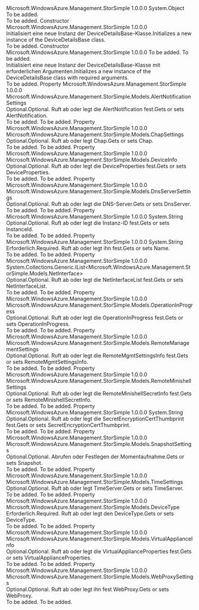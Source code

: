 <Type Name="DeviceDetailsBase" FullName="Microsoft.WindowsAzure.Management.StorSimple.Models.DeviceDetailsBase">
  <TypeSignature Language="C#" Value="public class DeviceDetailsBase" />
  <TypeSignature Language="ILAsm" Value=".class public auto ansi beforefieldinit DeviceDetailsBase extends System.Object" />
  <TypeSignature Language="DocId" Value="T:Microsoft.WindowsAzure.Management.StorSimple.Models.DeviceDetailsBase" />
  <TypeSignature Language="VB.NET" Value="Public Class DeviceDetailsBase" />
  <TypeSignature Language="F#" Value="type DeviceDetailsBase = class" />
  <AssemblyInfo>
    <AssemblyName>Microsoft.WindowsAzure.Management.StorSimple</AssemblyName>
    <AssemblyVersion>1.0.0.0</AssemblyVersion>
  </AssemblyInfo>
  <Base>
    <BaseTypeName>System.Object</BaseTypeName>
  </Base>
  <Interfaces />
  <Docs>
    <summary>To be added.</summary>
    <remarks>To be added.</remarks>
  </Docs>
  <Members>
    <Member MemberName=".ctor">
      <MemberSignature Language="C#" Value="public DeviceDetailsBase ();" />
      <MemberSignature Language="ILAsm" Value=".method public hidebysig specialname rtspecialname instance void .ctor() cil managed" />
      <MemberSignature Language="DocId" Value="M:Microsoft.WindowsAzure.Management.StorSimple.Models.DeviceDetailsBase.#ctor" />
      <MemberSignature Language="VB.NET" Value="Public Sub New ()" />
      <MemberType>Constructor</MemberType>
      <AssemblyInfo>
        <AssemblyName>Microsoft.WindowsAzure.Management.StorSimple</AssemblyName>
        <AssemblyVersion>1.0.0.0</AssemblyVersion>
      </AssemblyInfo>
      <Parameters />
      <Docs>
        <summary>
            <span data-ttu-id="48ec6-101">Initialisiert eine neue Instanz der DeviceDetailsBase-Klasse.</span><span class="sxs-lookup"><span data-stu-id="48ec6-101">Initializes a new instance of the DeviceDetailsBase class.</span></span>
            </summary>
        <remarks>To be added.</remarks>
      </Docs>
    </Member>
    <Member MemberName=".ctor">
      <MemberSignature Language="C#" Value="public DeviceDetailsBase (string name, Microsoft.WindowsAzure.Management.StorSimple.Models.DeviceType type);" />
      <MemberSignature Language="ILAsm" Value=".method public hidebysig specialname rtspecialname instance void .ctor(string name, valuetype Microsoft.WindowsAzure.Management.StorSimple.Models.DeviceType type) cil managed" />
      <MemberSignature Language="DocId" Value="M:Microsoft.WindowsAzure.Management.StorSimple.Models.DeviceDetailsBase.#ctor(System.String,Microsoft.WindowsAzure.Management.StorSimple.Models.DeviceType)" />
      <MemberSignature Language="VB.NET" Value="Public Sub New (name As String, type As DeviceType)" />
      <MemberSignature Language="F#" Value="new Microsoft.WindowsAzure.Management.StorSimple.Models.DeviceDetailsBase : string * Microsoft.WindowsAzure.Management.StorSimple.Models.DeviceType -&gt; Microsoft.WindowsAzure.Management.StorSimple.Models.DeviceDetailsBase" Usage="new Microsoft.WindowsAzure.Management.StorSimple.Models.DeviceDetailsBase (name, type)" />
      <MemberType>Constructor</MemberType>
      <AssemblyInfo>
        <AssemblyName>Microsoft.WindowsAzure.Management.StorSimple</AssemblyName>
        <AssemblyVersion>1.0.0.0</AssemblyVersion>
      </AssemblyInfo>
      <Parameters>
        <Parameter Name="name" Type="System.String" />
        <Parameter Name="type" Type="Microsoft.WindowsAzure.Management.StorSimple.Models.DeviceType" />
      </Parameters>
      <Docs>
        <param name="name">To be added.</param>
        <param name="type">To be added.</param>
        <summary>
            <span data-ttu-id="48ec6-102">Initialisiert eine neue Instanz der DeviceDetailsBase-Klasse mit erforderlichen Argumenten.</span><span class="sxs-lookup"><span data-stu-id="48ec6-102">Initializes a new instance of the DeviceDetailsBase class with required arguments.</span></span>
            </summary>
        <remarks>To be added.</remarks>
      </Docs>
    </Member>
    <Member MemberName="AlertNotification">
      <MemberSignature Language="C#" Value="public Microsoft.WindowsAzure.Management.StorSimple.Models.AlertNotificationSettings AlertNotification { get; set; }" />
      <MemberSignature Language="ILAsm" Value=".property instance class Microsoft.WindowsAzure.Management.StorSimple.Models.AlertNotificationSettings AlertNotification" />
      <MemberSignature Language="DocId" Value="P:Microsoft.WindowsAzure.Management.StorSimple.Models.DeviceDetailsBase.AlertNotification" />
      <MemberSignature Language="VB.NET" Value="Public Property AlertNotification As AlertNotificationSettings" />
      <MemberSignature Language="F#" Value="member this.AlertNotification : Microsoft.WindowsAzure.Management.StorSimple.Models.AlertNotificationSettings with get, set" Usage="Microsoft.WindowsAzure.Management.StorSimple.Models.DeviceDetailsBase.AlertNotification" />
      <MemberType>Property</MemberType>
      <AssemblyInfo>
        <AssemblyName>Microsoft.WindowsAzure.Management.StorSimple</AssemblyName>
        <AssemblyVersion>1.0.0.0</AssemblyVersion>
      </AssemblyInfo>
      <ReturnValue>
        <ReturnType>Microsoft.WindowsAzure.Management.StorSimple.Models.AlertNotificationSettings</ReturnType>
      </ReturnValue>
      <Docs>
        <summary>
            <span data-ttu-id="48ec6-103">Optional.</span><span class="sxs-lookup"><span data-stu-id="48ec6-103">Optional.</span></span> <span data-ttu-id="48ec6-104">Ruft ab oder legt die AlertNotification fest.</span><span class="sxs-lookup"><span data-stu-id="48ec6-104">Gets or sets AlertNotification.</span></span>
            </summary>
        <value>To be added.</value>
        <remarks>To be added.</remarks>
      </Docs>
    </Member>
    <Member MemberName="Chap">
      <MemberSignature Language="C#" Value="public Microsoft.WindowsAzure.Management.StorSimple.Models.ChapSettings Chap { get; set; }" />
      <MemberSignature Language="ILAsm" Value=".property instance class Microsoft.WindowsAzure.Management.StorSimple.Models.ChapSettings Chap" />
      <MemberSignature Language="DocId" Value="P:Microsoft.WindowsAzure.Management.StorSimple.Models.DeviceDetailsBase.Chap" />
      <MemberSignature Language="VB.NET" Value="Public Property Chap As ChapSettings" />
      <MemberSignature Language="F#" Value="member this.Chap : Microsoft.WindowsAzure.Management.StorSimple.Models.ChapSettings with get, set" Usage="Microsoft.WindowsAzure.Management.StorSimple.Models.DeviceDetailsBase.Chap" />
      <MemberType>Property</MemberType>
      <AssemblyInfo>
        <AssemblyName>Microsoft.WindowsAzure.Management.StorSimple</AssemblyName>
        <AssemblyVersion>1.0.0.0</AssemblyVersion>
      </AssemblyInfo>
      <ReturnValue>
        <ReturnType>Microsoft.WindowsAzure.Management.StorSimple.Models.ChapSettings</ReturnType>
      </ReturnValue>
      <Docs>
        <summary>
            <span data-ttu-id="48ec6-105">Optional.</span><span class="sxs-lookup"><span data-stu-id="48ec6-105">Optional.</span></span> <span data-ttu-id="48ec6-106">Ruft ab oder legt Chap.</span><span class="sxs-lookup"><span data-stu-id="48ec6-106">Gets or sets Chap.</span></span>
            </summary>
        <value>To be added.</value>
        <remarks>To be added.</remarks>
      </Docs>
    </Member>
    <Member MemberName="DeviceProperties">
      <MemberSignature Language="C#" Value="public Microsoft.WindowsAzure.Management.StorSimple.Models.DeviceInfo DeviceProperties { get; set; }" />
      <MemberSignature Language="ILAsm" Value=".property instance class Microsoft.WindowsAzure.Management.StorSimple.Models.DeviceInfo DeviceProperties" />
      <MemberSignature Language="DocId" Value="P:Microsoft.WindowsAzure.Management.StorSimple.Models.DeviceDetailsBase.DeviceProperties" />
      <MemberSignature Language="VB.NET" Value="Public Property DeviceProperties As DeviceInfo" />
      <MemberSignature Language="F#" Value="member this.DeviceProperties : Microsoft.WindowsAzure.Management.StorSimple.Models.DeviceInfo with get, set" Usage="Microsoft.WindowsAzure.Management.StorSimple.Models.DeviceDetailsBase.DeviceProperties" />
      <MemberType>Property</MemberType>
      <AssemblyInfo>
        <AssemblyName>Microsoft.WindowsAzure.Management.StorSimple</AssemblyName>
        <AssemblyVersion>1.0.0.0</AssemblyVersion>
      </AssemblyInfo>
      <ReturnValue>
        <ReturnType>Microsoft.WindowsAzure.Management.StorSimple.Models.DeviceInfo</ReturnType>
      </ReturnValue>
      <Docs>
        <summary>
            <span data-ttu-id="48ec6-107">Optional.</span><span class="sxs-lookup"><span data-stu-id="48ec6-107">Optional.</span></span> <span data-ttu-id="48ec6-108">Ruft ab oder legt die DeviceProperties fest.</span><span class="sxs-lookup"><span data-stu-id="48ec6-108">Gets or sets DeviceProperties.</span></span>
            </summary>
        <value>To be added.</value>
        <remarks>To be added.</remarks>
      </Docs>
    </Member>
    <Member MemberName="DnsServer">
      <MemberSignature Language="C#" Value="public Microsoft.WindowsAzure.Management.StorSimple.Models.DnsServerSettings DnsServer { get; set; }" />
      <MemberSignature Language="ILAsm" Value=".property instance class Microsoft.WindowsAzure.Management.StorSimple.Models.DnsServerSettings DnsServer" />
      <MemberSignature Language="DocId" Value="P:Microsoft.WindowsAzure.Management.StorSimple.Models.DeviceDetailsBase.DnsServer" />
      <MemberSignature Language="VB.NET" Value="Public Property DnsServer As DnsServerSettings" />
      <MemberSignature Language="F#" Value="member this.DnsServer : Microsoft.WindowsAzure.Management.StorSimple.Models.DnsServerSettings with get, set" Usage="Microsoft.WindowsAzure.Management.StorSimple.Models.DeviceDetailsBase.DnsServer" />
      <MemberType>Property</MemberType>
      <AssemblyInfo>
        <AssemblyName>Microsoft.WindowsAzure.Management.StorSimple</AssemblyName>
        <AssemblyVersion>1.0.0.0</AssemblyVersion>
      </AssemblyInfo>
      <ReturnValue>
        <ReturnType>Microsoft.WindowsAzure.Management.StorSimple.Models.DnsServerSettings</ReturnType>
      </ReturnValue>
      <Docs>
        <summary>
            <span data-ttu-id="48ec6-109">Optional.</span><span class="sxs-lookup"><span data-stu-id="48ec6-109">Optional.</span></span> <span data-ttu-id="48ec6-110">Ruft ab oder legt die DNS-Server.</span><span class="sxs-lookup"><span data-stu-id="48ec6-110">Gets or sets DnsServer.</span></span>
            </summary>
        <value>To be added.</value>
        <remarks>To be added.</remarks>
      </Docs>
    </Member>
    <Member MemberName="InstanceId">
      <MemberSignature Language="C#" Value="public string InstanceId { get; set; }" />
      <MemberSignature Language="ILAsm" Value=".property instance string InstanceId" />
      <MemberSignature Language="DocId" Value="P:Microsoft.WindowsAzure.Management.StorSimple.Models.DeviceDetailsBase.InstanceId" />
      <MemberSignature Language="VB.NET" Value="Public Property InstanceId As String" />
      <MemberSignature Language="F#" Value="member this.InstanceId : string with get, set" Usage="Microsoft.WindowsAzure.Management.StorSimple.Models.DeviceDetailsBase.InstanceId" />
      <MemberType>Property</MemberType>
      <AssemblyInfo>
        <AssemblyName>Microsoft.WindowsAzure.Management.StorSimple</AssemblyName>
        <AssemblyVersion>1.0.0.0</AssemblyVersion>
      </AssemblyInfo>
      <ReturnValue>
        <ReturnType>System.String</ReturnType>
      </ReturnValue>
      <Docs>
        <summary>
            <span data-ttu-id="48ec6-111">Optional.</span><span class="sxs-lookup"><span data-stu-id="48ec6-111">Optional.</span></span> <span data-ttu-id="48ec6-112">Ruft ab oder legt die Instanz-ID fest.</span><span class="sxs-lookup"><span data-stu-id="48ec6-112">Gets or sets InstanceId.</span></span>
            </summary>
        <value>To be added.</value>
        <remarks>To be added.</remarks>
      </Docs>
    </Member>
    <Member MemberName="Name">
      <MemberSignature Language="C#" Value="public string Name { get; set; }" />
      <MemberSignature Language="ILAsm" Value=".property instance string Name" />
      <MemberSignature Language="DocId" Value="P:Microsoft.WindowsAzure.Management.StorSimple.Models.DeviceDetailsBase.Name" />
      <MemberSignature Language="VB.NET" Value="Public Property Name As String" />
      <MemberSignature Language="F#" Value="member this.Name : string with get, set" Usage="Microsoft.WindowsAzure.Management.StorSimple.Models.DeviceDetailsBase.Name" />
      <MemberType>Property</MemberType>
      <AssemblyInfo>
        <AssemblyName>Microsoft.WindowsAzure.Management.StorSimple</AssemblyName>
        <AssemblyVersion>1.0.0.0</AssemblyVersion>
      </AssemblyInfo>
      <ReturnValue>
        <ReturnType>System.String</ReturnType>
      </ReturnValue>
      <Docs>
        <summary>
            <span data-ttu-id="48ec6-113">Erforderlich.</span><span class="sxs-lookup"><span data-stu-id="48ec6-113">Required.</span></span> <span data-ttu-id="48ec6-114">Ruft ab oder legt ihn fest.</span><span class="sxs-lookup"><span data-stu-id="48ec6-114">Gets or sets Name.</span></span>
            </summary>
        <value>To be added.</value>
        <remarks>To be added.</remarks>
      </Docs>
    </Member>
    <Member MemberName="NetInterfaceList">
      <MemberSignature Language="C#" Value="public System.Collections.Generic.IList&lt;Microsoft.WindowsAzure.Management.StorSimple.Models.NetInterface&gt; NetInterfaceList { get; set; }" />
      <MemberSignature Language="ILAsm" Value=".property instance class System.Collections.Generic.IList`1&lt;class Microsoft.WindowsAzure.Management.StorSimple.Models.NetInterface&gt; NetInterfaceList" />
      <MemberSignature Language="DocId" Value="P:Microsoft.WindowsAzure.Management.StorSimple.Models.DeviceDetailsBase.NetInterfaceList" />
      <MemberSignature Language="VB.NET" Value="Public Property NetInterfaceList As IList(Of NetInterface)" />
      <MemberSignature Language="F#" Value="member this.NetInterfaceList : System.Collections.Generic.IList&lt;Microsoft.WindowsAzure.Management.StorSimple.Models.NetInterface&gt; with get, set" Usage="Microsoft.WindowsAzure.Management.StorSimple.Models.DeviceDetailsBase.NetInterfaceList" />
      <MemberType>Property</MemberType>
      <AssemblyInfo>
        <AssemblyName>Microsoft.WindowsAzure.Management.StorSimple</AssemblyName>
        <AssemblyVersion>1.0.0.0</AssemblyVersion>
      </AssemblyInfo>
      <ReturnValue>
        <ReturnType>System.Collections.Generic.IList&lt;Microsoft.WindowsAzure.Management.StorSimple.Models.NetInterface&gt;</ReturnType>
      </ReturnValue>
      <Docs>
        <summary>
            <span data-ttu-id="48ec6-115">Optional.</span><span class="sxs-lookup"><span data-stu-id="48ec6-115">Optional.</span></span> <span data-ttu-id="48ec6-116">Ruft ab oder legt die NetInterfaceList fest.</span><span class="sxs-lookup"><span data-stu-id="48ec6-116">Gets or sets NetInterfaceList.</span></span>
            </summary>
        <value>To be added.</value>
        <remarks>To be added.</remarks>
      </Docs>
    </Member>
    <Member MemberName="OperationInProgress">
      <MemberSignature Language="C#" Value="public Microsoft.WindowsAzure.Management.StorSimple.Models.OperationInProgress OperationInProgress { get; set; }" />
      <MemberSignature Language="ILAsm" Value=".property instance valuetype Microsoft.WindowsAzure.Management.StorSimple.Models.OperationInProgress OperationInProgress" />
      <MemberSignature Language="DocId" Value="P:Microsoft.WindowsAzure.Management.StorSimple.Models.DeviceDetailsBase.OperationInProgress" />
      <MemberSignature Language="VB.NET" Value="Public Property OperationInProgress As OperationInProgress" />
      <MemberSignature Language="F#" Value="member this.OperationInProgress : Microsoft.WindowsAzure.Management.StorSimple.Models.OperationInProgress with get, set" Usage="Microsoft.WindowsAzure.Management.StorSimple.Models.DeviceDetailsBase.OperationInProgress" />
      <MemberType>Property</MemberType>
      <AssemblyInfo>
        <AssemblyName>Microsoft.WindowsAzure.Management.StorSimple</AssemblyName>
        <AssemblyVersion>1.0.0.0</AssemblyVersion>
      </AssemblyInfo>
      <ReturnValue>
        <ReturnType>Microsoft.WindowsAzure.Management.StorSimple.Models.OperationInProgress</ReturnType>
      </ReturnValue>
      <Docs>
        <summary>
            <span data-ttu-id="48ec6-117">Optional.</span><span class="sxs-lookup"><span data-stu-id="48ec6-117">Optional.</span></span> <span data-ttu-id="48ec6-118">Ruft ab oder legt die OperationInProgress fest.</span><span class="sxs-lookup"><span data-stu-id="48ec6-118">Gets or sets OperationInProgress.</span></span>
            </summary>
        <value>To be added.</value>
        <remarks>To be added.</remarks>
      </Docs>
    </Member>
    <Member MemberName="RemoteMgmtSettingsInfo">
      <MemberSignature Language="C#" Value="public Microsoft.WindowsAzure.Management.StorSimple.Models.RemoteManagementSettings RemoteMgmtSettingsInfo { get; set; }" />
      <MemberSignature Language="ILAsm" Value=".property instance class Microsoft.WindowsAzure.Management.StorSimple.Models.RemoteManagementSettings RemoteMgmtSettingsInfo" />
      <MemberSignature Language="DocId" Value="P:Microsoft.WindowsAzure.Management.StorSimple.Models.DeviceDetailsBase.RemoteMgmtSettingsInfo" />
      <MemberSignature Language="VB.NET" Value="Public Property RemoteMgmtSettingsInfo As RemoteManagementSettings" />
      <MemberSignature Language="F#" Value="member this.RemoteMgmtSettingsInfo : Microsoft.WindowsAzure.Management.StorSimple.Models.RemoteManagementSettings with get, set" Usage="Microsoft.WindowsAzure.Management.StorSimple.Models.DeviceDetailsBase.RemoteMgmtSettingsInfo" />
      <MemberType>Property</MemberType>
      <AssemblyInfo>
        <AssemblyName>Microsoft.WindowsAzure.Management.StorSimple</AssemblyName>
        <AssemblyVersion>1.0.0.0</AssemblyVersion>
      </AssemblyInfo>
      <ReturnValue>
        <ReturnType>Microsoft.WindowsAzure.Management.StorSimple.Models.RemoteManagementSettings</ReturnType>
      </ReturnValue>
      <Docs>
        <summary>
            <span data-ttu-id="48ec6-119">Optional.</span><span class="sxs-lookup"><span data-stu-id="48ec6-119">Optional.</span></span> <span data-ttu-id="48ec6-120">Ruft ab oder legt die RemoteMgmtSettingsInfo fest.</span><span class="sxs-lookup"><span data-stu-id="48ec6-120">Gets or sets RemoteMgmtSettingsInfo.</span></span>
            </summary>
        <value>To be added.</value>
        <remarks>To be added.</remarks>
      </Docs>
    </Member>
    <Member MemberName="RemoteMinishellSecretInfo">
      <MemberSignature Language="C#" Value="public Microsoft.WindowsAzure.Management.StorSimple.Models.RemoteMinishellSettings RemoteMinishellSecretInfo { get; set; }" />
      <MemberSignature Language="ILAsm" Value=".property instance class Microsoft.WindowsAzure.Management.StorSimple.Models.RemoteMinishellSettings RemoteMinishellSecretInfo" />
      <MemberSignature Language="DocId" Value="P:Microsoft.WindowsAzure.Management.StorSimple.Models.DeviceDetailsBase.RemoteMinishellSecretInfo" />
      <MemberSignature Language="VB.NET" Value="Public Property RemoteMinishellSecretInfo As RemoteMinishellSettings" />
      <MemberSignature Language="F#" Value="member this.RemoteMinishellSecretInfo : Microsoft.WindowsAzure.Management.StorSimple.Models.RemoteMinishellSettings with get, set" Usage="Microsoft.WindowsAzure.Management.StorSimple.Models.DeviceDetailsBase.RemoteMinishellSecretInfo" />
      <MemberType>Property</MemberType>
      <AssemblyInfo>
        <AssemblyName>Microsoft.WindowsAzure.Management.StorSimple</AssemblyName>
        <AssemblyVersion>1.0.0.0</AssemblyVersion>
      </AssemblyInfo>
      <ReturnValue>
        <ReturnType>Microsoft.WindowsAzure.Management.StorSimple.Models.RemoteMinishellSettings</ReturnType>
      </ReturnValue>
      <Docs>
        <summary>
            <span data-ttu-id="48ec6-121">Optional.</span><span class="sxs-lookup"><span data-stu-id="48ec6-121">Optional.</span></span> <span data-ttu-id="48ec6-122">Ruft ab oder legt die RemoteMinishellSecretInfo fest.</span><span class="sxs-lookup"><span data-stu-id="48ec6-122">Gets or sets RemoteMinishellSecretInfo.</span></span>
            </summary>
        <value>To be added.</value>
        <remarks>To be added.</remarks>
      </Docs>
    </Member>
    <Member MemberName="SecretEncryptionCertThumbprint">
      <MemberSignature Language="C#" Value="public string SecretEncryptionCertThumbprint { get; set; }" />
      <MemberSignature Language="ILAsm" Value=".property instance string SecretEncryptionCertThumbprint" />
      <MemberSignature Language="DocId" Value="P:Microsoft.WindowsAzure.Management.StorSimple.Models.DeviceDetailsBase.SecretEncryptionCertThumbprint" />
      <MemberSignature Language="VB.NET" Value="Public Property SecretEncryptionCertThumbprint As String" />
      <MemberSignature Language="F#" Value="member this.SecretEncryptionCertThumbprint : string with get, set" Usage="Microsoft.WindowsAzure.Management.StorSimple.Models.DeviceDetailsBase.SecretEncryptionCertThumbprint" />
      <MemberType>Property</MemberType>
      <AssemblyInfo>
        <AssemblyName>Microsoft.WindowsAzure.Management.StorSimple</AssemblyName>
        <AssemblyVersion>1.0.0.0</AssemblyVersion>
      </AssemblyInfo>
      <ReturnValue>
        <ReturnType>System.String</ReturnType>
      </ReturnValue>
      <Docs>
        <summary>
            <span data-ttu-id="48ec6-123">Optional.</span><span class="sxs-lookup"><span data-stu-id="48ec6-123">Optional.</span></span> <span data-ttu-id="48ec6-124">Ruft ab oder legt die SecretEncryptionCertThumbprint fest.</span><span class="sxs-lookup"><span data-stu-id="48ec6-124">Gets or sets SecretEncryptionCertThumbprint.</span></span>
            </summary>
        <value>To be added.</value>
        <remarks>To be added.</remarks>
      </Docs>
    </Member>
    <Member MemberName="Snapshot">
      <MemberSignature Language="C#" Value="public Microsoft.WindowsAzure.Management.StorSimple.Models.SnapshotSettings Snapshot { get; set; }" />
      <MemberSignature Language="ILAsm" Value=".property instance class Microsoft.WindowsAzure.Management.StorSimple.Models.SnapshotSettings Snapshot" />
      <MemberSignature Language="DocId" Value="P:Microsoft.WindowsAzure.Management.StorSimple.Models.DeviceDetailsBase.Snapshot" />
      <MemberSignature Language="VB.NET" Value="Public Property Snapshot As SnapshotSettings" />
      <MemberSignature Language="F#" Value="member this.Snapshot : Microsoft.WindowsAzure.Management.StorSimple.Models.SnapshotSettings with get, set" Usage="Microsoft.WindowsAzure.Management.StorSimple.Models.DeviceDetailsBase.Snapshot" />
      <MemberType>Property</MemberType>
      <AssemblyInfo>
        <AssemblyName>Microsoft.WindowsAzure.Management.StorSimple</AssemblyName>
        <AssemblyVersion>1.0.0.0</AssemblyVersion>
      </AssemblyInfo>
      <ReturnValue>
        <ReturnType>Microsoft.WindowsAzure.Management.StorSimple.Models.SnapshotSettings</ReturnType>
      </ReturnValue>
      <Docs>
        <summary>
            <span data-ttu-id="48ec6-125">Optional.</span><span class="sxs-lookup"><span data-stu-id="48ec6-125">Optional.</span></span> <span data-ttu-id="48ec6-126">Abrufen oder Festlegen der Momentaufnahme.</span><span class="sxs-lookup"><span data-stu-id="48ec6-126">Gets or sets Snapshot.</span></span>
            </summary>
        <value>To be added.</value>
        <remarks>To be added.</remarks>
      </Docs>
    </Member>
    <Member MemberName="TimeServer">
      <MemberSignature Language="C#" Value="public Microsoft.WindowsAzure.Management.StorSimple.Models.TimeSettings TimeServer { get; set; }" />
      <MemberSignature Language="ILAsm" Value=".property instance class Microsoft.WindowsAzure.Management.StorSimple.Models.TimeSettings TimeServer" />
      <MemberSignature Language="DocId" Value="P:Microsoft.WindowsAzure.Management.StorSimple.Models.DeviceDetailsBase.TimeServer" />
      <MemberSignature Language="VB.NET" Value="Public Property TimeServer As TimeSettings" />
      <MemberSignature Language="F#" Value="member this.TimeServer : Microsoft.WindowsAzure.Management.StorSimple.Models.TimeSettings with get, set" Usage="Microsoft.WindowsAzure.Management.StorSimple.Models.DeviceDetailsBase.TimeServer" />
      <MemberType>Property</MemberType>
      <AssemblyInfo>
        <AssemblyName>Microsoft.WindowsAzure.Management.StorSimple</AssemblyName>
        <AssemblyVersion>1.0.0.0</AssemblyVersion>
      </AssemblyInfo>
      <ReturnValue>
        <ReturnType>Microsoft.WindowsAzure.Management.StorSimple.Models.TimeSettings</ReturnType>
      </ReturnValue>
      <Docs>
        <summary>
            <span data-ttu-id="48ec6-127">Optional.</span><span class="sxs-lookup"><span data-stu-id="48ec6-127">Optional.</span></span> <span data-ttu-id="48ec6-128">Ruft ab oder legt TimeServer.</span><span class="sxs-lookup"><span data-stu-id="48ec6-128">Gets or sets TimeServer.</span></span>
            </summary>
        <value>To be added.</value>
        <remarks>To be added.</remarks>
      </Docs>
    </Member>
    <Member MemberName="Type">
      <MemberSignature Language="C#" Value="public Microsoft.WindowsAzure.Management.StorSimple.Models.DeviceType Type { get; set; }" />
      <MemberSignature Language="ILAsm" Value=".property instance valuetype Microsoft.WindowsAzure.Management.StorSimple.Models.DeviceType Type" />
      <MemberSignature Language="DocId" Value="P:Microsoft.WindowsAzure.Management.StorSimple.Models.DeviceDetailsBase.Type" />
      <MemberSignature Language="VB.NET" Value="Public Property Type As DeviceType" />
      <MemberSignature Language="F#" Value="member this.Type : Microsoft.WindowsAzure.Management.StorSimple.Models.DeviceType with get, set" Usage="Microsoft.WindowsAzure.Management.StorSimple.Models.DeviceDetailsBase.Type" />
      <MemberType>Property</MemberType>
      <AssemblyInfo>
        <AssemblyName>Microsoft.WindowsAzure.Management.StorSimple</AssemblyName>
        <AssemblyVersion>1.0.0.0</AssemblyVersion>
      </AssemblyInfo>
      <ReturnValue>
        <ReturnType>Microsoft.WindowsAzure.Management.StorSimple.Models.DeviceType</ReturnType>
      </ReturnValue>
      <Docs>
        <summary>
            <span data-ttu-id="48ec6-129">Erforderlich.</span><span class="sxs-lookup"><span data-stu-id="48ec6-129">Required.</span></span> <span data-ttu-id="48ec6-130">Ruft ab oder legt den DeviceType.</span><span class="sxs-lookup"><span data-stu-id="48ec6-130">Gets or sets DeviceType.</span></span>
            </summary>
        <value>To be added.</value>
        <remarks>To be added.</remarks>
      </Docs>
    </Member>
    <Member MemberName="VirtualApplianceProperties">
      <MemberSignature Language="C#" Value="public Microsoft.WindowsAzure.Management.StorSimple.Models.VirtualApplianceInfo VirtualApplianceProperties { get; set; }" />
      <MemberSignature Language="ILAsm" Value=".property instance class Microsoft.WindowsAzure.Management.StorSimple.Models.VirtualApplianceInfo VirtualApplianceProperties" />
      <MemberSignature Language="DocId" Value="P:Microsoft.WindowsAzure.Management.StorSimple.Models.DeviceDetailsBase.VirtualApplianceProperties" />
      <MemberSignature Language="VB.NET" Value="Public Property VirtualApplianceProperties As VirtualApplianceInfo" />
      <MemberSignature Language="F#" Value="member this.VirtualApplianceProperties : Microsoft.WindowsAzure.Management.StorSimple.Models.VirtualApplianceInfo with get, set" Usage="Microsoft.WindowsAzure.Management.StorSimple.Models.DeviceDetailsBase.VirtualApplianceProperties" />
      <MemberType>Property</MemberType>
      <AssemblyInfo>
        <AssemblyName>Microsoft.WindowsAzure.Management.StorSimple</AssemblyName>
        <AssemblyVersion>1.0.0.0</AssemblyVersion>
      </AssemblyInfo>
      <ReturnValue>
        <ReturnType>Microsoft.WindowsAzure.Management.StorSimple.Models.VirtualApplianceInfo</ReturnType>
      </ReturnValue>
      <Docs>
        <summary>
            <span data-ttu-id="48ec6-131">Optional.</span><span class="sxs-lookup"><span data-stu-id="48ec6-131">Optional.</span></span> <span data-ttu-id="48ec6-132">Ruft ab oder legt die VirtualApplianceProperties fest.</span><span class="sxs-lookup"><span data-stu-id="48ec6-132">Gets or sets VirtualApplianceProperties.</span></span>
            </summary>
        <value>To be added.</value>
        <remarks>To be added.</remarks>
      </Docs>
    </Member>
    <Member MemberName="WebProxy">
      <MemberSignature Language="C#" Value="public Microsoft.WindowsAzure.Management.StorSimple.Models.WebProxySettings WebProxy { get; set; }" />
      <MemberSignature Language="ILAsm" Value=".property instance class Microsoft.WindowsAzure.Management.StorSimple.Models.WebProxySettings WebProxy" />
      <MemberSignature Language="DocId" Value="P:Microsoft.WindowsAzure.Management.StorSimple.Models.DeviceDetailsBase.WebProxy" />
      <MemberSignature Language="VB.NET" Value="Public Property WebProxy As WebProxySettings" />
      <MemberSignature Language="F#" Value="member this.WebProxy : Microsoft.WindowsAzure.Management.StorSimple.Models.WebProxySettings with get, set" Usage="Microsoft.WindowsAzure.Management.StorSimple.Models.DeviceDetailsBase.WebProxy" />
      <MemberType>Property</MemberType>
      <AssemblyInfo>
        <AssemblyName>Microsoft.WindowsAzure.Management.StorSimple</AssemblyName>
        <AssemblyVersion>1.0.0.0</AssemblyVersion>
      </AssemblyInfo>
      <ReturnValue>
        <ReturnType>Microsoft.WindowsAzure.Management.StorSimple.Models.WebProxySettings</ReturnType>
      </ReturnValue>
      <Docs>
        <summary>
            <span data-ttu-id="48ec6-133">Optional.</span><span class="sxs-lookup"><span data-stu-id="48ec6-133">Optional.</span></span> <span data-ttu-id="48ec6-134">Ruft ab oder legt ihn fest WebProxy.</span><span class="sxs-lookup"><span data-stu-id="48ec6-134">Gets or sets WebProxy.</span></span>
            </summary>
        <value>To be added.</value>
        <remarks>To be added.</remarks>
      </Docs>
    </Member>
  </Members>
</Type>